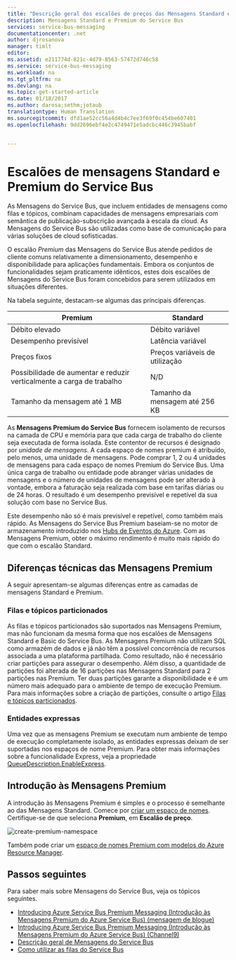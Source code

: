 ```yaml
---
title: "Descrição geral dos escalões de preços das Mensagens Standard e Premium do Service Bus | Microsoft Docs"
description: Mensagens Standard e Premium do Service Bus
services: service-bus-messaging
documentationcenter: .net
author: djrosanova
manager: timlt
editor: 
ms.assetid: e211774d-821c-4d79-8563-57472d746c58
ms.service: service-bus-messaging
ms.workload: na
ms.tgt_pltfrm: na
ms.devlang: na
ms.topic: get-started-article
ms.date: 01/18/2017
ms.author: darosa;sethm;jotaub
translationtype: Human Translation
ms.sourcegitcommit: dfd1ae52cc56a4d4b4c7ee3f69f0c454be607401
ms.openlocfilehash: 9dd2696ebf4e2c4749471e5adcbc446c3945babf


---
```

# <a name="service-bus-premium-and-standard-messaging-tiers"></a>Escalões de mensagens Standard e Premium do Service Bus
As Mensagens do Service Bus, que incluem entidades de mensagens como filas e tópicos, combinam capacidades de mensagens empresariais com semântica de publicação-subscrição avançada à escala da cloud. As Mensagens do Service Bus são utilizadas como base de comunicação para várias soluções de cloud sofisticadas.

O escalão *Premium* das Mensagens do Service Bus atende pedidos de cliente comuns relativamente a dimensionamento, desempenho e disponibilidade para aplicações fundamentais. Embora os conjuntos de funcionalidades sejam praticamente idênticos, estes dois escalões de Mensagens do Service Bus foram concebidos para serem utilizados em situações diferentes.

Na tabela seguinte, destacam-se algumas das principais diferenças.

| Premium | Standard |
| --- | --- |
| Débito elevado |Débito variável |
| Desempenho previsível |Latência variável |
| Preços fixos |Preços variáveis de utilização  |
| Possibilidade de aumentar e reduzir verticalmente a carga de trabalho |N/D |
| Tamanho da mensagem até 1 MB |Tamanho da mensagem até 256 KB |

As **Mensagens Premium do Service Bus** fornecem isolamento de recursos na camada de CPU e memória para que cada carga de trabalho do cliente seja executada de forma isolada. Este contentor de recursos é designado por *unidade de mensagens*. A cada espaço de nomes premium é atribuído, pelo menos, uma unidade de mensagens. Pode comprar 1, 2 ou 4 unidades de mensagens para cada espaço de nomes Premium do Service Bus. Uma única carga de trabalho ou entidade pode abranger várias unidades de mensagens e o número de unidades de mensagens pode ser alterado à vontade, embora a faturação seja realizada com base em tarifas diárias ou de 24 horas. O resultado é um desempenho previsível e repetível da sua solução com base no Service Bus.

Este desempenho não só é mais previsível e repetível, como também mais rápido. As Mensagens do Service Bus Premium baseiam-se no motor de armazenamento introduzido nos [Hubs de Eventos do Azure](https://azure.microsoft.com/services/event-hubs/). Com as Mensagens Premium, obter o máximo rendimento é muito mais rápido do que com o escalão Standard.

## <a name="premium-messaging-technical-differences"></a>Diferenças técnicas das Mensagens Premium
A seguir apresentam-se algumas diferenças entre as camadas de mensagens Standard e Premium.

### <a name="partitioned-queues-and-topics"></a>Filas e tópicos particionados
As filas e tópicos particionados são suportados nas Mensagens Premium, mas não funcionam da mesma forma que nos escalões de Mensagens Standard e Basic do Service Bus. As Mensagens Premium não utilizam SQL como armazém de dados e já não têm a possível concorrência de recursos associada a uma plataforma partilhada. Como resultado, não é necessário criar partições para assegurar o desempenho. Além disso, a quantidade de partições foi alterada de 16 partições nas Mensagens Standard para 2 partições nas Premium. Ter duas partições garante a disponibilidade e é um número mais adequado para o ambiente de tempo de execução Premium. Para mais informações sobre a criação de partições, consulte o artigo [Filas e tópicos particionados](service-bus-partitioning.md).

### <a name="express-entities"></a>Entidades expressas
Uma vez que as mensagens Premium se executam num ambiente de tempo de execução completamente isolado, as entidades expressas deixam de ser suportadas nos espaços de nome Premium. Para obter mais informações sobre a funcionalidade Express, veja a propriedade [QueueDescription.EnableExpress](https://docs.microsoft.com/dotnet/api/microsoft.servicebus.messaging.queuedescription#Microsoft_ServiceBus_Messaging_QueueDescription_EnableExpress).

## <a name="get-started-with-premium-messaging"></a>Introdução às Mensagens Premium

A introdução às Mensagens Premium é simples e o processo é semelhante ao das Mensagens Standard. Comece por [criar um espaço de nomes](service-bus-create-namespace-portal.md). Certifique-se de que seleciona **Premium**, em **Escalão de preço**.

![create-premium-namespace][create-premium-namespace]

Também pode criar um [espaço de nomes Premium com modelos do Azure Resource Manager](https://azure.microsoft.com/en-us/resources/templates/101-servicebus-pn-ar/).


## <a name="next-steps"></a>Passos seguintes
Para saber mais sobre Mensagens do Service Bus, veja os tópicos seguintes.

* [Introducing Azure Service Bus Premium Messaging (Introdução às Mensagens Premium do Azure Service Bus) (mensagem de blogue)](http://azure.microsoft.com/blog/introducing-azure-service-bus-premium-messaging/)
* [Introducing Azure Service Bus Premium Messaging (Introdução às Mensagens Premium do Azure Service Bus) (Channel9)](https://channel9.msdn.com/Blogs/Subscribe/Introducing-Azure-Service-Bus-Premium-Messaging)
* [Descrição geral de Mensagens do Service Bus](service-bus-messaging-overview.md)
* [Como utilizar as filas do Service Bus](service-bus-dotnet-get-started-with-queues.md)

<!--Image references-->

[create-premium-namespace]: ./media/service-bus-premium-messaging/select-premium-tier.png



<!--HONumber=Jan17_HO3-->



